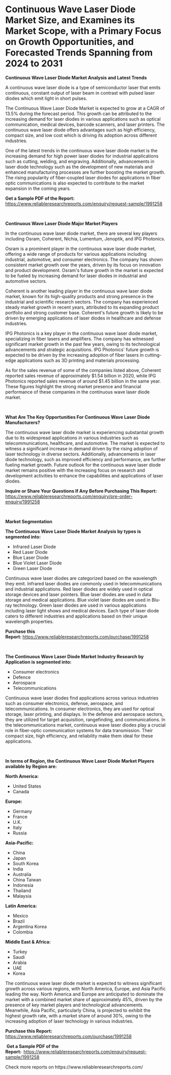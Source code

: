 <p><h1>Continuous Wave Laser Diode Market Size, and Examines its Market Scope, with a Primary Focus on Growth Opportunities, and Forecasted Trends Spanning from 2024 to 2031</h1></p><p><strong>Continuous Wave Laser Diode Market Analysis and Latest Trends</strong></p>
<p><p>A continuous wave laser diode is a type of semiconductor laser that emits continuous, constant output of laser beam in contrast with pulsed laser diodes which emit light in short pulses.</p><p>The Continuous Wave Laser Diode Market is expected to grow at a CAGR of 13.5% during the forecast period. This growth can be attributed to the increasing demand for laser diodes in various applications such as optical communication, medical devices, barcode scanners, and laser printers. The continuous wave laser diode offers advantages such as high efficiency, compact size, and low cost which is driving its adoption across different industries.</p><p>One of the latest trends in the continuous wave laser diode market is the increasing demand for high power laser diodes for industrial applications such as cutting, welding, and engraving. Additionally, advancements in laser diode technology such as the development of new materials and enhanced manufacturing processes are further boosting the market growth. The rising popularity of fiber-coupled laser diodes for applications in fiber optic communications is also expected to contribute to the market expansion in the coming years.</p></p>
<p><strong>Get a Sample PDF of the Report:&nbsp;</strong> <a href="https://www.reliableresearchreports.com/enquiry/request-sample/1991258">https://www.reliableresearchreports.com/enquiry/request-sample/1991258</a></p>
<p>&nbsp;</p>
<p><strong>Continuous Wave Laser Diode Major Market Players</strong></p>
<p><p>In the continuous wave laser diode market, there are several key players including Osram, Coherent, Nichia, Lumentum, Jenoptik, and IPG Photonics.</p><p>Osram is a prominent player in the continuous wave laser diode market, offering a wide range of products for various applications including industrial, automotive, and consumer electronics. The company has shown consistent market growth over the years, driven by its focus on innovation and product development. Osram's future growth in the market is expected to be fueled by increasing demand for laser diodes in industrial and automotive sectors.</p><p>Coherent is another leading player in the continuous wave laser diode market, known for its high-quality products and strong presence in the industrial and scientific research sectors. The company has experienced steady market growth in recent years, attributed to its expanding product portfolio and strong customer base. Coherent's future growth is likely to be driven by emerging applications of laser diodes in healthcare and defense industries.</p><p>IPG Photonics is a key player in the continuous wave laser diode market, specializing in fiber lasers and amplifiers. The company has witnessed significant market growth in the past few years, owing to its technological advancements and strategic acquisitions. IPG Photonics' future growth is expected to be driven by the increasing adoption of fiber lasers in cutting-edge applications such as 3D printing and materials processing.</p><p>As for the sales revenue of some of the companies listed above, Coherent reported sales revenue of approximately $1.54 billion in 2020, while IPG Photonics reported sales revenue of around $1.45 billion in the same year. These figures highlight the strong market presence and financial performance of these companies in the continuous wave laser diode market.</p></p>
<p>&nbsp;</p>
<p><strong>What Are The Key Opportunities For Continuous Wave Laser Diode Manufacturers?</strong></p>
<p><p>The continuous wave laser diode market is experiencing substantial growth due to its widespread applications in various industries such as telecommunications, healthcare, and automotive. The market is expected to witness a significant increase in demand driven by the rising adoption of laser technology in diverse sectors. Additionally, advancements in laser diode technology, such as improved efficiency and performance, are further fueling market growth. Future outlook for the continuous wave laser diode market remains positive with the increasing focus on research and development activities to enhance the capabilities and applications of laser diodes.</p></p>
<p><strong>Inquire or Share Your Questions If Any Before Purchasing This Report:</strong> <a href="https://www.reliableresearchreports.com/enquiry/pre-order-enquiry/1991258">https://www.reliableresearchreports.com/enquiry/pre-order-enquiry/1991258</a></p>
<p>&nbsp;</p>
<p><strong>Market Segmentation</strong></p>
<p><strong>The Continuous Wave Laser Diode Market Analysis by types is segmented into:</strong></p>
<p><ul><li>Infrared Laser Diode</li><li>Red Laser Diode</li><li>Blue Laser Diode</li><li>Blue Violet Laser Diode</li><li>Green Laser Diode</li></ul></p>
<p><p>Continuous wave laser diodes are categorized based on the wavelength they emit. Infrared laser diodes are commonly used in telecommunications and industrial applications. Red laser diodes are widely used in optical storage devices and laser pointers. Blue laser diodes are used in data storage and medical applications. Blue violet laser diodes are used in Blu-ray technology. Green laser diodes are used in various applications including laser light shows and medical devices. Each type of laser diode caters to different industries and applications based on their unique wavelength properties.</p></p>
<p><strong>Purchase this Report:&nbsp;</strong><a href="https://www.reliableresearchreports.com/purchase/1991258">https://www.reliableresearchreports.com/purchase/1991258</a></p>
<p>&nbsp;</p>
<p><strong>The Continuous Wave Laser Diode Market Industry Research by Application is segmented into:</strong></p>
<p><ul><li>Consumer electronics</li><li>Defence</li><li>Aerospace</li><li>Telecommunications</li></ul></p>
<p><p>Continuous wave laser diodes find applications across various industries such as consumer electronics, defense, aerospace, and telecommunications. In consumer electronics, they are used for optical storage, laser printing, and displays. In the defense and aerospace sectors, they are utilized for target acquisition, rangefinding, and communications. In the telecommunications market, continuous wave laser diodes play a crucial role in fiber-optic communication systems for data transmission. Their compact size, high efficiency, and reliability make them ideal for these applications.</p></p>
<p>&nbsp;</p>
<p><strong>In terms of Region, the Continuous Wave Laser Diode Market Players available by Region are:</strong></p>
<p>
    <p> <strong> North America: </strong>
        <ul>
            <li>United States</li>
            <li>Canada</li>
        </ul>
        </p> 
    <p> <strong> Europe: </strong>
        <ul>
            <li>Germany</li>
            <li>France</li>
            <li>U.K.</li>
            <li>Italy</li>
            <li>Russia</li>
        </ul>
        </p> 
    <p> <strong> Asia-Pacific: </strong>
        <ul>
            <li>China</li>
            <li>Japan</li>
            <li>South Korea</li>
            <li>India</li>
            <li>Australia</li>
            <li>China Taiwan</li>
            <li>Indonesia</li>
            <li>Thailand</li>
            <li>Malaysia</li>
        </ul>
        </p> 
    <p> <strong> Latin America: </strong>
        <ul>
            <li>Mexico</li>
            <li>Brazil</li>
            <li>Argentina Korea</li>
            <li>Colombia</li>
        </ul>
        </p> 
    <p> <strong> Middle East & Africa: </strong>
        <ul>
            <li>Turkey</li>
            <li>Saudi</li>
            <li>Arabia</li>
            <li>UAE</li>
            <li>Korea</li>
        </ul>
    </p>
    </p>
<p><p>The continuous wave laser diode market is expected to witness significant growth across various regions, with North America, Europe, and Asia Pacific leading the way. North America and Europe are anticipated to dominate the market with a combined market share of approximately 45%, driven by the presence of key market players and technological advancements. Meanwhile, Asia Pacific, particularly China, is projected to exhibit the highest growth rate, with a market share of around 30%, owing to the increasing adoption of laser technology in various industries.</p></p>
<p><strong>Purchase this Report: </strong><a href="https://www.reliableresearchreports.com/purchase/1991258">https://www.reliableresearchreports.com/purchase/1991258</a></p>
<p>&nbsp;<strong>Get a Sample PDF of the Report:&nbsp;&nbsp;</strong><a href="https://www.reliableresearchreports.com/enquiry/request-sample/1991258">https://www.reliableresearchreports.com/enquiry/request-sample/1991258</a></p>
<p><strong></strong></p>
<p>Check more reports on https://www.reliableresearchreports.com/</p>